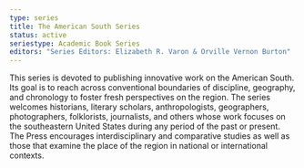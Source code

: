 ```yaml
---
type: series
title: The American South Series
status: active
seriestype: Academic Book Series
editors: "Series Editors: Elizabeth R. Varon & Orville Vernon Burton"
---
```

This series is devoted to publishing innovative work on the American South. Its goal is to reach across conventional boundaries of discipline, geography, and chronology to foster fresh perspectives on the region. The series welcomes historians, literary scholars, anthropologists, geographers, photographers, folklorists, journalists, and others whose work focuses on the southeastern United States during any period of the past or present. The Press encourages interdisciplinary and comparative studies as well as those that examine the place of the region in national or international contexts.